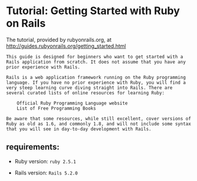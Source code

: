 # Tutorial: Getting Started with Ruby on Rails

The tutorial, provided by rubyonrails.org, at http://guides.rubyonrails.org/getting_started.html

```
This guide is designed for beginners who want to get started with a Rails application from scratch. It does not assume that you have any prior experience with Rails.

Rails is a web application framework running on the Ruby programming language. If you have no prior experience with Ruby, you will find a very steep learning curve diving straight into Rails. There are several curated lists of online resources for learning Ruby:

    Official Ruby Programming Language website
    List of Free Programming Books

Be aware that some resources, while still excellent, cover versions of Ruby as old as 1.6, and commonly 1.8, and will not include some syntax that you will see in day-to-day development with Rails.
```

## requirements:

* Ruby version: `ruby 2.5.1`

* Rails version: `Rails 5.2.0`
